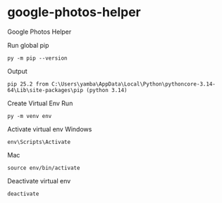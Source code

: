 # google-photos-helper
Google Photos Helper

Run global pip
```
py -m pip --version
```
Output
```
pip 25.2 from C:\Users\yamba\AppData\Local\Python\pythoncore-3.14-64\Lib\site-packages\pip (python 3.14)
```

Create Virtual Env
Run
```
py -m venv env
```

Activate virtual env
Windows
```
env\Scripts\Activate
```

Mac
```
source env/bin/activate
```

Deactivate virtual env
```
deactivate
```